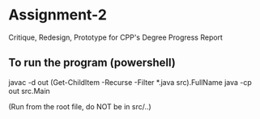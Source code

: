 # Assignment-2
Critique, Redesign, Prototype for CPP's Degree Progress Report 

## To run the program (powershell)
javac -d out (Get-ChildItem -Recurse -Filter *.java src).FullName
java -cp out src.Main

(Run from the root file, do NOT be in src/..)